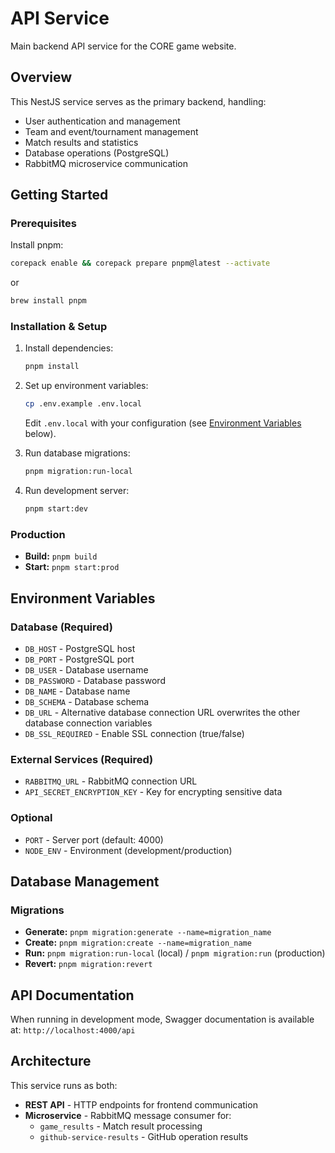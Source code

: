 # API Service

Main backend API service for the CORE game website.

## Overview

This NestJS service serves as the primary backend, handling:

* User authentication and management
* Team and event/tournament management
* Match results and statistics
* Database operations (PostgreSQL)
* RabbitMQ microservice communication

## Getting Started

### Prerequisites

Install pnpm:

```bash
corepack enable && corepack prepare pnpm@latest --activate
```

or

```bash
brew install pnpm
```

### Installation & Setup

1. Install dependencies:

   ```bash
   pnpm install
   ```

2. Set up environment variables:

   ```bash
   cp .env.example .env.local
   ```

   Edit `.env.local` with your configuration (see [Environment Variables](#environment-variables) below).

3. Run database migrations:

   ```bash
   pnpm migration:run-local
   ```

4. Run development server:

   ```bash
   pnpm start:dev
   ```

### Production

* **Build:** `pnpm build`
* **Start:** `pnpm start:prod`

## Environment Variables

### Database (Required)

* `DB_HOST` - PostgreSQL host
* `DB_PORT` - PostgreSQL port
* `DB_USER` - Database username
* `DB_PASSWORD` - Database password
* `DB_NAME` - Database name
* `DB_SCHEMA` - Database schema
* `DB_URL` - Alternative database connection URL overwrites the other database connection variables
* `DB_SSL_REQUIRED` - Enable SSL connection (true/false)

### External Services (Required)

* `RABBITMQ_URL` - RabbitMQ connection URL
* `API_SECRET_ENCRYPTION_KEY` - Key for encrypting sensitive data

### Optional

* `PORT` - Server port (default: 4000)
* `NODE_ENV` - Environment (development/production)

## Database Management

### Migrations

* **Generate:** `pnpm migration:generate --name=migration_name`
* **Create:** `pnpm migration:create --name=migration_name`
* **Run:** `pnpm migration:run-local` (local) / `pnpm migration:run` (production)
* **Revert:** `pnpm migration:revert`

## API Documentation

When running in development mode, Swagger documentation is available at:
`http://localhost:4000/api`

## Architecture

This service runs as both:

* **REST API** - HTTP endpoints for frontend communication
* **Microservice** - RabbitMQ message consumer for:
  * `game_results` - Match result processing
  * `github-service-results` - GitHub operation results
